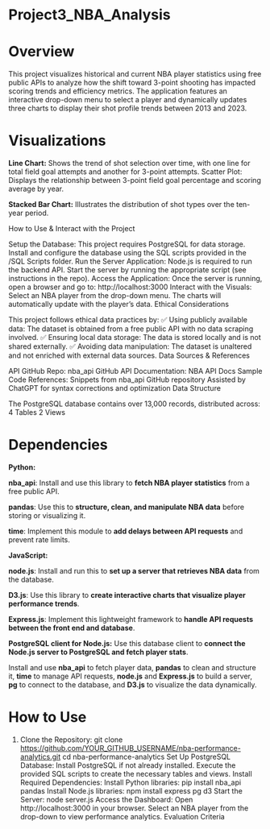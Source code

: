 # Project3_NBA_Analysis

# Overview

This project visualizes historical and current NBA player statistics using free public APIs to analyze how the shift toward 3-point shooting has impacted scoring trends and efficiency metrics. The application features an interactive drop-down menu to select a player and dynamically updates three charts to display their shot profile trends between 2013 and 2023.


# Visualizations
__Line Chart:__ Shows the trend of shot selection over time, with one line for total field goal attempts and another for 3-point attempts.
Scatter Plot: Displays the relationship between 3-point field goal percentage and scoring average by year.

__Stacked Bar Chart:__ Illustrates the distribution of shot types over the ten-year period.


How to Use & Interact with the Project

Setup the Database:
This project requires PostgreSQL for data storage.
Install and configure the database using the SQL scripts provided in the /SQL Scripts folder.
Run the Server Application:
Node.js is required to run the backend API.
Start the server by running the appropriate script (see instructions in the repo).
Access the Application:
Once the server is running, open a browser and go to:
http://localhost:3000
Interact with the Visuals:
Select an NBA player from the drop-down menu.
The charts will automatically update with the player’s data.
Ethical Considerations

This project follows ethical data practices by:
✅ Using publicly available data: The dataset is obtained from a free public API with no data scraping involved.
✅ Ensuring local data storage: The data is stored locally and is not shared externally.
✅ Avoiding data manipulation: The dataset is unaltered and not enriched with external data sources.
Data Sources & References

API GitHub Repo: nba_api GitHub
API Documentation: NBA API Docs
Sample Code References:
Snippets from nba_api GitHub repository
Assisted by ChatGPT for syntax corrections and optimization
Data Structure

The PostgreSQL database contains over 13,000 records, distributed across:
4 Tables
2 Views

 
# Dependencies
__Python:__

__nba_api__: Install and use this library to **fetch NBA player statistics** from a free public API.  

__pandas__: Use this to **structure, clean, and manipulate NBA data** before storing or visualizing it. 

__time__: Implement this module to **add delays between API requests** and prevent rate limits.  

__JavaScript:__

__node.js__: Install and run this to **set up a server that retrieves NBA data** from the database.
 
__D3.js__: Use this library to **create interactive charts that visualize player performance trends**. 

__Express.js__: Implement this lightweight framework to **handle API requests between the front end and database**.
   
__PostgreSQL client for Node.js:__ Use this database client to **connect the Node.js server to PostgreSQL and fetch player stats**.  

Install and use __nba_api__ to fetch player data, __pandas__ to clean and structure it, __time__ to manage API requests, __node.js__ and __Express.js__ to build a server, __pg__ to connect to the database, and __D3.js__ to visualize the data dynamically.


# How to Use

1. Clone the Repository:
git clone https://github.com/YOUR_GITHUB_USERNAME/nba-performance-analytics.git
cd nba-performance-analytics
Set Up PostgreSQL Database:
Install PostgreSQL if not already installed.
Execute the provided SQL scripts to create the necessary tables and views.
Install Required Dependencies:
Install Python libraries:
pip install nba_api pandas
Install Node.js libraries:
npm install express pg d3
Start the Server:
node server.js
Access the Dashboard:
Open http://localhost:3000 in your browser.
Select an NBA player from the drop-down to view performance analytics.
Evaluation Criteria
